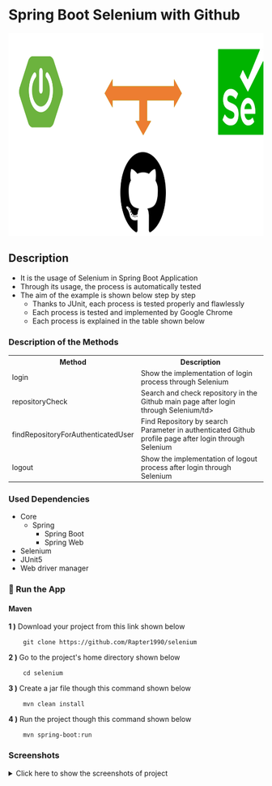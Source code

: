 # Spring Boot Selenium with Github

<img src="screenshots/spring_boot_selenium_github.png" alt="Main Information" width="800" height="400">

## Description
<ul style="list-style-type:disc">
  <li>It is the usage of Selenium in Spring Boot Application</li>
  <li>Through its usage, the process is automatically tested</li>
  <li>The aim of the example is shown below step by step
      <ul>
        <li>Thanks to JUnit, each process is tested properly and flawlessly</li>
        <li>Each process is tested and implemented by Google Chrome</li>
        <li>Each process is explained in the table shown below</li>
      </ul>
  </li>
</ul>

### Description of the Methods
<table style="width:100%">
  <tr>
    <th>Method</th>
    <th>Description</th>
  </tr>
  <tr>
      <td>login</td>
      <td>Show the implementation of login process through Selenium</td>
  </tr>
  <tr>
      <td>repositoryCheck</td>
      <td>Search and check repository in the Github main page after login through Selenium/td>
  </tr>
  <tr>
      <td>findRepositoryForAuthenticatedUser</td>
      <td>Find Repository by search Parameter in authenticated Github profile page after login through Selenium</td>
  </tr>
  <tr>
      <td>logout</td>
      <td>Show the implementation of logout process after login through Selenium</td>
  </tr>
</table>

### Used Dependencies
* Core
    * Spring
        * Spring Boot
        * Spring Web
* Selenium
* JUnit5
* Web driver manager

### 🔨 Run the App

#### Maven

<b>1 )</b> Download your project from this link shown below
```
    git clone https://github.com/Rapter1990/selenium
```

<b>2 )</b> Go to the project's home directory shown below
```
    cd selenium
```

<b>3 )</b> Create a jar file though this command shown below
```
    mvn clean install
```

<b>4 )</b> Run the project though this command shown below
```
    mvn spring-boot:run
```


### Screenshots

<details>
<summary>Click here to show the screenshots of project</summary>
    <p> Figure 1 </p>
    <img src ="/screenshots/1.PNG">
    <p> Figure 2 </p>
    <img src ="/screenshots/2.PNG">
    <p> Figure 3 </p>
    <img src ="/screenshots/3.PNG">
    <p> Figure 4 </p>
    <img src ="/screenshots/4.PNG">
</details>    